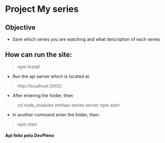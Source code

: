 # Project My series

## Objective
- Save which series you are watching and what description of each series

## How can run the site:

> npm Install

- Run the api server which is located at:

> http://localhost:3002/

- After entering the folder, then: 

> cd node_modules
> minhas-series-server
> npm start

- In another command enter the folder, then:

> npm start


#### Api feito pelo DevPleno
